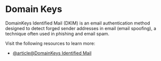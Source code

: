 # Domain Keys

DomainKeys Identified Mail (DKIM) is an email authentication method designed to detect forged sender addresses in email (email spoofing), a technique often used in phishing and email spam.

Visit the following resources to learn more:

- [@article@DomainKeys Identified Mail](https://www.brainkart.com/article/DomainKeys-Identified-Mail_8493/)
